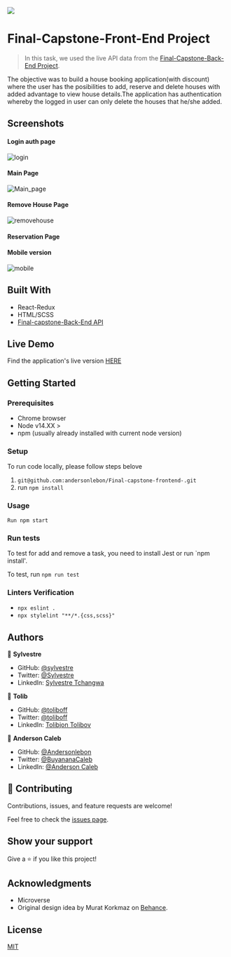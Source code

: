 ![](https://img.shields.io/badge/Microverse-blueviolet)

# Final-Capstone-Front-End Project

> In this task, we used the live API data from the [Final-Capstone-Back-End Project](https://github.com/andersonlebon/Final-Capstone-backend).

The objective was to build a house booking application(with discount) where the user has the posibilities to add, reserve and delete houses with added advantage to view house details.The application has authentication whereby the logged in user can only delete the houses that he/she added.

## Screenshots

#### Login auth page

![login](login.png)

#### Main Page

![Main_page](Main_page.png)

#### Remove House Page

![removehouse](removehouse.png)

#### Reservation Page

#### Mobile version

![mobile](mobile.png)

## Built With
- React-Redux
- HTML/SCSS
- [Final-capstone-Back-End API](https://house-booking-api.herokuapp.com/api-docs/index.html)

## Live Demo

Find the application's live version [HERE]()

## Getting Started

### Prerequisites

- Chrome browser
- Node v14.XX >
- npm (usually already installed with current node version)

### Setup

To run code locally, please follow steps belove

1. `git@github.com:andersonlebon/Final-capstone-frontend-.git`
2. run `npm install`

### Usage

`Run npm start`

### Run tests

To test for add and remove a task, you need to install Jest or run `npm install'.

To test, run `npm run test`

### Linters Verification

- `npx eslint .`
- `npx stylelint "**/*.{css,scss}"`

## Authors

👤 **Sylvestre**

- GitHub: [@sylvestre](https://github.com/pasytchangwa)
- Twitter: [@Sylvestre](https://twitter.com/Sylvest10415595)
- LinkedIn: [Sylvestre Tchangwa](https://www.linkedin.com/in/pagkeusylvestre/)

👤 **Tolib**

- GitHub: [@toliboff](https://github.com/toliboff)
- Twitter: [@toliboff](https://twitter.com/tolib_tolibov)
- LinkedIn: [Tolibjon Tolibov](https://linkedin.com/in/tolibjon-tolibov)

👤 **Anderson Caleb**

- GitHub: [@Andersonlebon](https://github.com/andersonlebon)
- Twitter: [@BuyananaCaleb](https://twitter.com/BuyananaCaleb)
- LinkedIn: [@Anderson Caleb](https://www.linkedin.com/in/anderson-caleb-915343209/)

## 🤝 Contributing

Contributions, issues, and feature requests are welcome!

Feel free to check the [issues page](../../issues/).

## Show your support

Give a ⭐️ if you like this project!

## Acknowledgments

- Microverse
- Original design idea by Murat Korkmaz on [Behance](https://www.behance.net/muratk).

## License

[MIT](./LICENSE)